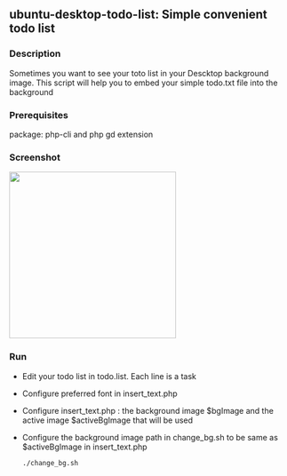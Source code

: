 ## ubuntu-desktop-todo-list: Simple convenient todo list


### Description

Sometimes you want to see your toto list in your Descktop background image. This script will help you to embed your simple todo.txt file into the background


### Prerequisites

package: php-cli and php <a ref="http://php.net/manual/en/book.image.php">gd</a> extension

### Screenshot

<a href='http://www.clu3.com/wp-content/uploads/2011/08/active-1024x768.jpg'><img src="http://www.clu3.com/wp-content/uploads/2011/08/active-300x225.jpg" width=300></a>


### Run

* Edit your todo list in todo.list. Each line is a task


* Configure preferred font in insert_text.php


* Configure insert_text.php : the background image $bgImage and the active image $activeBgImage that will be used


* Configure the background image path in change_bg.sh to be same as $activeBgImage in insert_text.php


    `./change_bg.sh`


